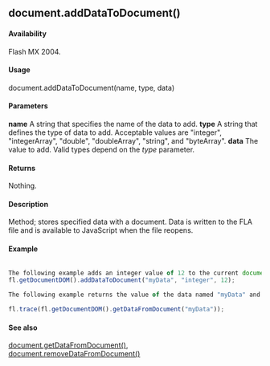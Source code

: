 ## document.addDataToDocument()

#### Availability

Flash MX 2004.

#### Usage

document.addDataToDocument(name, type, data)

#### Parameters

**name** A string that specifies the name of the data to add.
**type** A string that defines the type of data to add. Acceptable values are "integer", "integerArray", "double", "doubleArray", "string", and "byteArray".
**data** The value to add. Valid types depend on the *type* parameter.

#### Returns

Nothing.

#### Description

Method; stores specified data with a document. Data is written to the FLA file and is available to JavaScript when the file reopens.

#### Example

```javascript

The following example adds an integer value of 12 to the current document:
fl.getDocumentDOM().addDataToDocument("myData", "integer", 12);

The following example returns the value of the data named "myData" and displays the result in the Output panel:

fl.trace(fl.getDocumentDOM().getDataFromDocument("myData"));

```
#### See also

[document.getDataFromDocument()](../Document_object/docume76.md), [document.removeDataFromDocument()](../Document_object/docum250.md)
